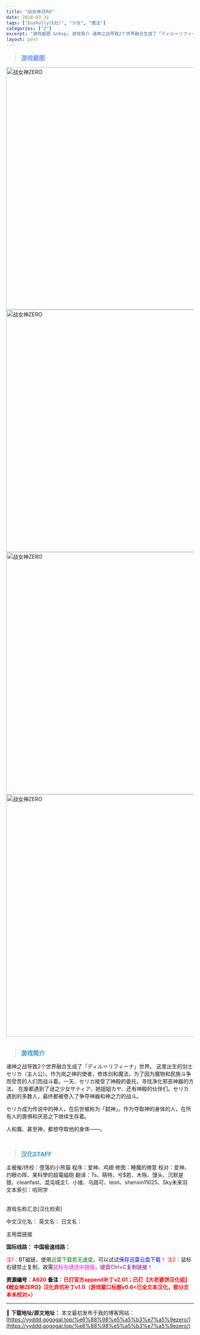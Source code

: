 ```yaml
---
title: "战女神ZERO"
date: 2018-03-31
tags: ["Eushully(E社)", "少女", "魔法"]
categories: ["Z"]
excerpt: "游戏截图 &nbsp; 游戏简介 诸神之战导致2个世界融合生成了「ディル＝リフィーナ」世界。 这里出生的剑士セリカ（主人公）。作为岚之神的使者，修炼剑和魔法，为了因为魔物和民族斗争而受苦的人们而战斗着。一天、セリカ接受了神殿的委托，寻找净化邪恶神器的方法。 在废都遇到了谜之少女サティア、她姐姐カヤ、&hellip;"
layout: post
---
```


<div>
<blockquote><b><span style="font-size: 12pt; color: #6699ff;">游戏截图</span></b></blockquote>
<div><img title="点击放大" src="https://yyddd.gogogal.top/wp-content/uploads/2025/04/20250430_6812065265cf7.webp" alt="战女神ZERO" width="650" /></div>
<div><img title="点击放大" src="https://yyddd.gogogal.top/wp-content/uploads/2025/04/20250430_68120653dd9dc.webp" alt="战女神ZERO" width="650" /></div>
<div><img title="点击放大" src="https://yyddd.gogogal.top/wp-content/uploads/2025/04/20250430_681206566d92b.webp" alt="战女神ZERO" width="650" /></div>
<div><img title="点击放大" src="https://yyddd.gogogal.top/wp-content/uploads/2025/04/20250430_681206579d96f.webp" alt="战女神ZERO" width="650" /></div>
&nbsp;
<blockquote><b><span style="font-size: 12pt; color: #3399cc;">游戏简介</span></b></blockquote>
<div>诸神之战导致2个世界融合生成了「ディル＝リフィーナ」世界。
这里出生的剑士セリカ（主人公）。作为岚之神的使者，修炼剑和魔法，为了因为魔物和民族斗争而受苦的人们而战斗着。一天、セリカ接受了神殿的委托，寻找净化邪恶神器的方法。
在废都遇到了谜之少女サティア、她姐姐カヤ、还有神殿的伙伴们。セリカ遇到的多数人，最终都被卷入了争夺神器和神之力的战斗。

セリカ成为传说中的神人，在后世被称为「弑神」。作为夺取神的身体的人，在所有人的畏惧和厌恶之下继续生存着。

人和魔、甚至神，都想夺取他的身体――。

</div>
&nbsp;
<blockquote><b><span style="font-size: 12pt; color: #3399cc;">汉化STAFF</span></b></blockquote>
<div>主被催/终校：堕落的小熊猫
程序：爱神、鸡翅
修图：睡魔的倦意
校对：爱神、灼眼の晖、某科學的超電磁砲
翻译：Ts、萌特、兮$若、木殇、馒头、沉默是银、cleanfast、混沌城主1、小维、乌路可、leon、shenxin11025、Sky未来羽
文本索引：哈同学</div>
&nbsp;

游戏名称汇总[汉化检索]

中文汉化名：
英文名：
日文名：

</div>
<div class="panel panel-primary">
<div class="panel-heading">主用盘链接</div>
<div class="panel-body">

<b>国际线路：</b>
<b>中国极速线路：</b>


<span style="color: #ff0000;">注1：</span>BT磁链，使用<span style="color: #008000;">迅雷下载若无速度</span>，可以试试<span style="color: #0000ff;">保存迅雷云盘下载！</span>
<span style="color: #ff0000;">注2：</span>鼠标右键禁止复制，故需<span style="color: #ff00ff;">鼠标左键选中链接</span>，<span style="color: #800080;">键盘Ctrl+C复制链接！</span>

</div>
<div class="panel-footer"><span style="color: #ff0000;"><b><span style="color: #000000;">资源编号</span>：A620</b></span>
<span style="color: #ff0000;"><b><span style="color: #000000;">备注</span>：已打官方append补丁v2.01；已打【大老婆饼汉化组】《戦女神ZERO》汉化弃坑补丁v1.0（游戏窗口标题v0.6&lt;已全文本汉化，部分文本未校对&gt;）</b></span></div>
</div>

---
📖 **下载地址/原文地址：** 本文最初发布于我的博客网站：[https://yyddd.gogogal.top/%e6%88%98%e5%a5%b3%e7%a5%9ezero/](https://yyddd.gogogal.top/%e6%88%98%e5%a5%b3%e7%a5%9ezero/)
